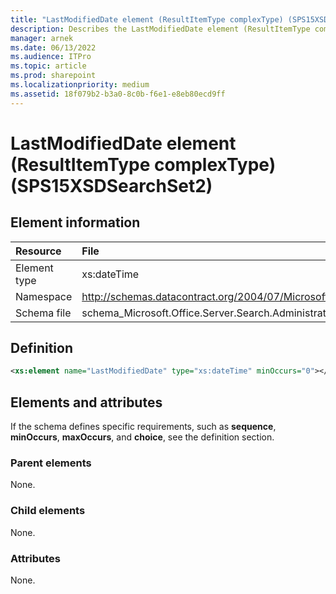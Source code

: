 ```yaml
---
title: "LastModifiedDate element (ResultItemType complexType) (SPS15XSDSearchSet2)"
description: Describes the LastModifiedDate element (ResultItemType complexType) (SPS15XSDSearchSet2) and provides the element information, a definition, and elements and attributes.
manager: arnek
ms.date: 06/13/2022
ms.audience: ITPro
ms.topic: article
ms.prod: sharepoint
ms.localizationpriority: medium
ms.assetid: 18f079b2-b3a0-8c0b-f6e1-e8eb80ecd9ff
---
```


# LastModifiedDate element (ResultItemType complexType) (SPS15XSDSearchSet2)

 
  
## Element information

| Resource | File |
|:-----|:-----|
|Element type <br/> |xs:dateTime  <br/> |
|Namespace <br/> |http://schemas.datacontract.org/2004/07/Microsoft.Office.Server.Search.Administration  <br/> |
|Schema file <br/> |schema_Microsoft.Office.Server.Search.Administration.xsd  <br/> |
   
## Definition

```XML
<xs:element name="LastModifiedDate" type="xs:dateTime" minOccurs="0"></xs:element>

```

## Elements and attributes

If the schema defines specific requirements, such as **sequence**, **minOccurs**, **maxOccurs**, and **choice**, see the definition section. 
  
### Parent elements

None.
  
### Child elements

None.
  
### Attributes

None.
  

